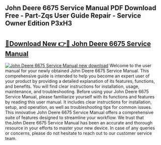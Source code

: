 ## John Deere 6675 Service Manual PDF Download Free - Part-Zqs User Guide Repair - Service Owner Edition P3xH3

# <h2><a href="http://bc96608.oget.top/?id=John+Deere+6675+Service+Manual">🔗Download New 👉🔴 John Deere 6675 Service Manual</a></h2>

[![John Deere 6675 Service Manual new download](https://i.imgur.com/5g1atiW.png)](http://bc96608.oget.top/?id=John+Deere+6675+Service+Manual)
Welcome to the user manual for your newly obtained John Deere 6675 Service Manual. This comprehensive guide is intended to help you become an expert user of your product by providing a detailed explanation of its features, functions, and benefits. You will find clear instructions for installation, usage, maintenance, and troubleshooting. Before using your John Deere 6675 Service Manual, please familiarize yourself with its functions and features by reading this user manual. It includes clear instructions for installation, setup, and operation, as well as troubleshooting tips for common issues. This innovative John Deere 6675 Service Manual offers a comprehensive suite of features designed to streamline your workflow. We trust that theJohn Deere 6675 Service Manual has been an accurate and thorough resource in your efforts to master your new device. In case of any queries or concerns, please do not hesitate to reach out to our customer service team.

